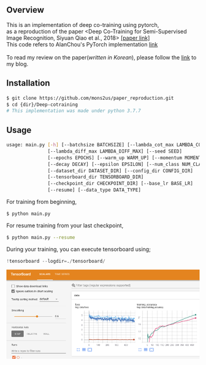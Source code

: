 ## Overview
This is an implementation of deep co-training using pytorch,<br>
as a reproduction of the paper \<Deep Co-Training for Semi-Supervised Image Recognition, Siyuan Qiao et al., 2018\> [[paper link]](https://openaccess.thecvf.com/content_ECCV_2018/papers/Siyuan_Qiao_Deep_Co-Training_for_ECCV_2018_paper.pdf)<br>
This code refers to AlanChou's PyTorch implementation [link](https://github.com/AlanChou/Deep-Co-Training-for-Semi-Supervised-Image-Recognition)<br><br>
To read my review on the paper(_written in Korean_), please follow the [link](https://mons2us.github.io/paper-reproduction/deeplearning/2020/12/26/deep_cotraining.html) to my blog.

## Installation
```bash
$ git clone https://github.com/mons2us/paper_reproduction.git
$ cd {dir}/Deep-cotraining
# This implementation was made under python 3.7.7
```

## Usage
```bash
usage: main.py [-h] [--batchsize BATCHSIZE] [--lambda_cot_max LAMBDA_COT_MAX]
               [--lambda_diff_max LAMBDA_DIFF_MAX] [--seed SEED]
               [--epochs EPOCHS] [--warm_up WARM_UP] [--momentum MOMENTUM]
               [--decay DECAY] [--epsilon EPSILON] [--num_class NUM_CLASS]
               [--dataset_dir DATASET_DIR] [--config_dir CONFIG_DIR]
               [--tensorboard_dir TENSORBOARD_DIR]
               [--checkpoint_dir CHECKPOINT_DIR] [--base_lr BASE_LR]
               [--resume] [--data_type DATA_TYPE]
```

For training from beginning,
```bash
$ python main.py
```

For resume training from your last checkpoint,
```bash
$ python main.py --resume
```

During your training, you can execute tensorboard using;
```python
!tensorboard --logdir=./tensorboard/
```
![image](./assets/tensorboard.png)
